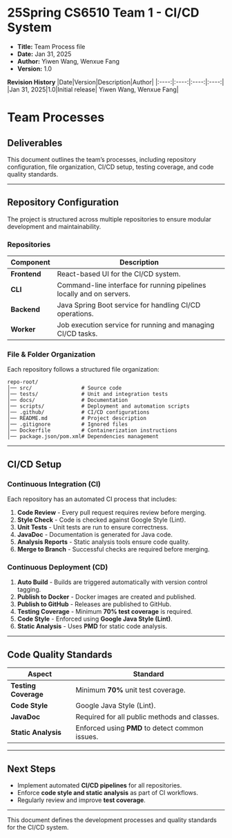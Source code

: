 # 25Spring CS6510 Team 1 - CI/CD System
- **Title:** Team Process file
- **Date:** Jan 31, 2025
- **Author:** Yiwen Wang, Wenxue Fang
- **Version:** 1.0

**Revision History**
|Date|Version|Description|Author|
|:----:|:----:|:----:|:----:|
|Jan 31, 2025|1.0|Initial release| Yiwen Wang, Wenxue Fang|

# Team Processes

## Deliverables

This document outlines the team’s processes, including repository configuration, file organization, CI/CD setup, testing coverage, and code quality standards.

---

## Repository Configuration

The project is structured across multiple repositories to ensure modular development and maintainability.

### **Repositories**

| **Component** | **Description**                                              |
| ------------- | ------------------------------------------------------------ |
| **Frontend**  | React-based UI for the CI/CD system.                         |
| **CLI**       | Command-line interface for running pipelines locally and on servers. |
| **Backend**   | Java Spring Boot service for handling CI/CD operations.      |
| **Worker**    | Job execution service for running and managing CI/CD tasks.  |

### **File & Folder Organization**

Each repository follows a structured file organization:

```
repo-root/
│── src/                # Source code
│── tests/              # Unit and integration tests
│── docs/               # Documentation
│── scripts/            # Deployment and automation scripts
│── .github/            # CI/CD configurations
│── README.md           # Project description
│── .gitignore          # Ignored files
│── Dockerfile          # Containerization instructions
│── package.json/pom.xml# Dependencies management
```

---

## CI/CD Setup

### **Continuous Integration (CI)**

Each repository has an automated CI process that includes:

1. **Code Review** - Every pull request requires review before merging.
2. **Style Check** - Code is checked against Google Style (Lint).
3. **Unit Tests** - Unit tests are run to ensure correctness.
4. **JavaDoc** - Documentation is generated for Java code.
5. **Analysis Reports** - Static analysis tools ensure code quality.
6. **Merge to Branch** - Successful checks are required before merging.

### **Continuous Deployment (CD)**

1. **Auto Build** - Builds are triggered automatically with version control tagging.
2. **Publish to Docker** - Docker images are created and published.
3. **Publish to GitHub** - Releases are published to GitHub.
4. **Testing Coverage** - Minimum **70% test coverage** is required.
5. **Code Style** - Enforced using **Google Java Style (Lint)**.
6. **Static Analysis** - Uses **PMD** for static code analysis.

---

## **Code Quality Standards**

| **Aspect**           | **Standard**                                    |
| -------------------- | ----------------------------------------------- |
| **Testing Coverage** | Minimum **70%** unit test coverage.             |
| **Code Style**       | Google Java Style (Lint).                       |
| **JavaDoc**          | Required for all public methods and classes.    |
| **Static Analysis**  | Enforced using **PMD** to detect common issues. |

---

## **Next Steps**

- Implement automated **CI/CD pipelines** for all repositories.
- Enforce **code style and static analysis** as part of CI workflows.
- Regularly review and improve **test coverage**.

---

This document defines the development processes and quality standards for the CI/CD system.